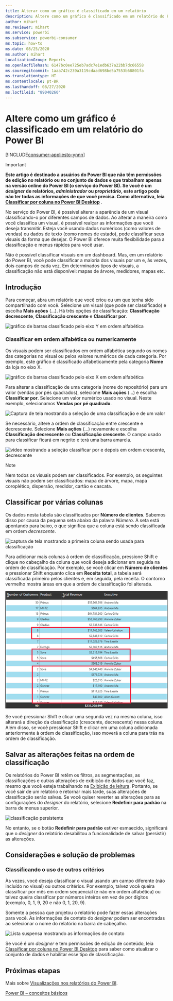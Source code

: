 ```yaml
---
title: Alterar como um gráfico é classificado em um relatório
description: Altere como um gráfico é classificado em um relatório do Power BI
author: mihart
ms.reviewer: mihart
ms.service: powerbi
ms.subservice: powerbi-consumer
ms.topic: how-to
ms.date: 08/25/2020
ms.author: mihart
LocalizationGroup: Reports
ms.openlocfilehash: 6147bc0ee725eb7adc7e1edb637a22bb7dc66558
ms.sourcegitcommit: 1aaa742c239a3119cdaad698be5a7553b68801fa
ms.translationtype: HT
ms.contentlocale: pt-BR
ms.lasthandoff: 08/27/2020
ms.locfileid: "89040260"
---
```

# <a name="change-how-a-chart-is-sorted-in-a-power-bi-report"></a>Altere como um gráfico é classificado em um relatório do Power BI

[!INCLUDE[consumer-appliesto-ynnn](../includes/consumer-appliesto-ynnn.md)]


> [!IMPORTANT]
> **Este artigo é destinado a usuários do Power BI que não têm permissões de edição no relatório ou no conjunto de dados e que trabalham apenas na versão online do Power BI (o serviço do Power BI). Se você é um *designer* de relatórios, *administrador* ou *proprietário*, este artigo pode não ter todas as informações de que você precisa. Como alternativa, leia [Classificar por coluna no Power BI Desktop](../create-reports/desktop-sort-by-column.md)** .

No serviço do Power BI, é possível alterar a aparência de um visual classificando-o por diferentes campos de dados. Ao alterar a maneira como você classifica um visual, é possível realçar as informações que você deseja transmitir. Esteja você usando dados numéricos (como valores de vendas) ou dados de texto (como nomes de estado), pode classificar seus visuais da forma que desejar. O Power BI oferece muita flexibilidade para a classificação e menus rápidos para você usar. 

Não é possível classificar visuais em um dashboard. Mas, em um relatório do Power BI, você pode classificar a maioria dos visuais por um e, às vezes, dois campos de cada vez. Em determinados tipos de visuais, a classificação não está disponível: mapas de árvore, medidores, mapas etc. 

## <a name="get-started"></a>Introdução

Para começar, abra um relatório que você criou ou um que tenha sido compartilhado com você. Selecione um visual (que pode ser classificado) e escolha **Mais ações** (...).  Há três opções de classificação: **Classificação decrescente**, **Classificação crescente** e **Classificar por**. 
    

![gráfico de barras classificado pelo eixo Y em ordem alfabética](media/end-user-change-sort/power-bi-actions.png)

### <a name="sort-alphabetically-or-numerically"></a>Classificar em ordem alfabética ou numericamente

Os visuais podem ser classificados em ordem alfabética segundo os nomes das categorias no visual ou pelos valores numéricos de cada categoria. Por exemplo, este gráfico é classificado alfabeticamente pela categoria **Nome** da loja no eixo X.

![gráfico de barras classificado pelo eixo X em ordem alfabética](media/end-user-change-sort/powerbi-sort-category.png)

Para alterar a classificação de uma categoria (nome do repositório) para um valor (vendas por pés quadrados), selecione **Mais ações** (...) e escolha **Classificar por**. Selecione um valor numérico usado no visual.  Neste exemplo, selecionamos **Vendas por pé quadrado**.

![Captura de tela mostrando a seleção de uma classificação e de um valor](media/end-user-change-sort/power-bi-sort-value.png)

Se necessário, altere a ordem de classificação entre crescente e decrescente.  Selecione **Mais ações** (...) novamente e escolha **Classificação decrescente** ou **Classificação crescente**. O campo usado para classificar ficará em negrito e terá uma barra amarela.

   ![vídeo mostrando a seleção classificar por e depois em ordem crescente, decrescente](media/end-user-change-sort/sort.gif)

> [!NOTE]
> Nem todos os visuais podem ser classificados. Por exemplo, os seguintes visuais não podem ser classificados: mapa de árvore, mapa, mapa coroplético, dispersão, medidor, cartão e cascata.

## <a name="sorting-by-multiple-columns"></a>Classificar por várias colunas
Os dados nesta tabela são classificados por **Número de clientes**.  Sabemos disso por causa da pequena seta abaixo da palavra *Número*. A seta está apontando para baixo, o que significa que a coluna está sendo classificada em ordem *decrescente*.

![captura de tela mostrando a primeira coluna sendo usada para classificação](media/end-user-change-sort/power-bi-sort-column.png)


Para adicionar mais colunas à ordem de classificação, pressione Shift e clique no cabeçalho da coluna que você deseja adicionar em seguida na ordem de classificação. Por exemplo, se você clicar em **Número de clientes** e pressionar Shift enquanto clica em **Receita total**, a tabela será classificada primeiro pelos clientes e, em seguida, pela receita. O contorno vermelho mostra áreas em que a ordem de classificação foi alterada.

![captura de tela mostrando a segunda coluna sendo usada para classificação](media/end-user-change-sort/power-bi-sort-second.png)

Se você pressionar Shift e clicar uma segunda vez na mesma coluna, isso alterará a direção da classificação (crescente, decrescente) nessa coluna. Além disso, se você pressionar Shift e clicar em uma coluna adicionada anteriormente à ordem de classificação, isso moverá a coluna para trás na ordem de classificação.


## <a name="saving-changes-you-make-to-sort-order"></a>Salvar as alterações feitas na ordem de classificação
Os relatórios do Power BI retêm os filtros, as segmentações, as classificações e outras alterações de exibição de dados que você faz, mesmo que você esteja trabalhando na [Exibição de leitura](end-user-reading-view.md). Portanto, se você sair de um relatório e retornar mais tarde, suas alterações de classificação serão salvas.  Se você quiser reverter as alterações para as configurações do *designer* do relatório, selecione **Redefinir para padrão** na barra de menus superior. 

![classificação persistente](media/end-user-change-sort/power-bi-reset.png)

No entanto, se o botão **Redefinir para padrão** estiver esmaecido, significará que o *designer* do relatório desabilitou a funcionalidade de salvar (persistir) as alterações.

<a name="other"></a>
## <a name="considerations-and-troubleshooting"></a>Considerações e solução de problemas

### <a name="sorting-using-other-criteria"></a>Classificando o uso de outros critérios
Às vezes, você deseja classificar o visual usando um campo diferente (não incluído no visual) ou outros critérios.  Por exemplo, talvez você queira classificar por mês em ordem sequencial (e não em ordem alfabética) ou talvez queira classificar por números inteiros em vez de por dígitos (exemplo, 0, 1, 9, 20 e não 0, 1, 20, 9).  

Somente a pessoa que projetou o relatório pode fazer essas alterações para você. As informações de contato do *designer* podem ser encontradas ao selecionar o nome do relatório na barra de cabeçalho.

![Lista suspensa mostrando as informações de contato](media/end-user-change-sort/power-bi-header.png)

Se você é um *designer* e tem permissões de edição de conteúdo, leia [Classificar por coluna no Power BI Desktop](../create-reports/desktop-sort-by-column.md) para saber como atualizar o conjunto de dados e habilitar esse tipo de classificação.

## <a name="next-steps"></a>Próximas etapas
Mais sobre [Visualizações nos relatórios do Power BI](end-user-visualizations.md).

[Power BI – conceitos básicos](end-user-basic-concepts.md)
